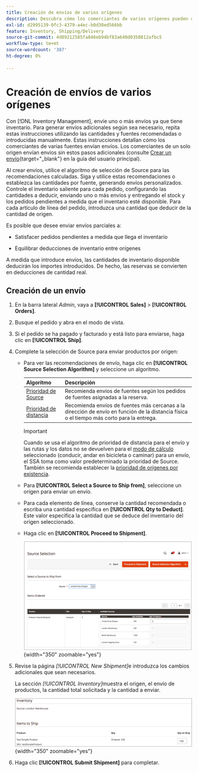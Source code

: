 ```yaml
---
title: Creación de envíos de varios orígenes
description: Descubra cómo los comerciantes de varios orígenes pueden crear y enviar envíos.
exl-id: d2995139-0fc3-4379-a4ec-b0d38ed566bb
feature: Inventory, Shipping/Delivery
source-git-commit: 4d89212585fa846eb94bf83a640d0358812afbc5
workflow-type: tm+mt
source-wordcount: '387'
ht-degree: 0%

---
```


# Creación de envíos de varios orígenes

Con [!DNL Inventory Management], envíe uno o más envíos ya que tiene inventario. Para generar envíos adicionales según sea necesario, repita estas instrucciones utilizando las cantidades y fuentes recomendadas o introducidas manualmente. Estas instrucciones detallan cómo los comerciantes de varias fuentes envían envíos. Los comerciantes de un solo origen envían envíos sin estos pasos adicionales (consulte [Crear un envío](../stores-purchase/shipments.md#create-a-shipment){target="_blank"} en la guía del usuario principal).

Al crear envíos, utilice el algoritmo de selección de Source para las recomendaciones calculadas. Siga y utilice estas recomendaciones o establezca las cantidades por fuente, generando envíos personalizados. Controle el inventario saliente para cada pedido, configurando las cantidades a deducir, enviando uno o más envíos y entregando el stock y los pedidos pendientes a medida que el inventario esté disponible. Para cada artículo de línea del pedido, introduzca una cantidad que deducir de la cantidad de origen.

Es posible que desee enviar envíos parciales a:

- Satisfacer pedidos pendientes a medida que llega el inventario

- Equilibrar deducciones de inventario entre orígenes

A medida que introduce envíos, las cantidades de inventario disponible deducirán los importes introducidos. De hecho, las reservas se convierten en deducciones de cantidad real.

## Creación de un envío

1. En la barra lateral _Admin_, vaya a **[!UICONTROL Sales]** > **[!UICONTROL Orders]**.

1. Busque el pedido y abra en el modo de vista.

1. Si el pedido se ha pagado y facturado y está listo para enviarse, haga clic en **[!UICONTROL Ship]**.

1. Complete la selección de Source para enviar productos por origen:

   - Para ver las recomendaciones de envío, haga clic en **[!UICONTROL Source Selection Algorithm]** y seleccione un algoritmo.

     | Algoritmo | Descripción |
     |--|--|
     | [Prioridad de Source](source-priority-algorithm.md) | Recomienda envíos de fuentes según los pedidos de fuentes asignadas a la reserva. |
     | [Prioridad de distancia](distance-priority-algorithm.md) | Recomienda envíos de fuentes más cercanas a la dirección de envío en función de la distancia física o el tiempo más corto para la entrega. |

     >[!IMPORTANT]
     >
     >Cuando se usa el algoritmo de prioridad de distancia para el envío y las rutas y los datos no se devuelven para el [modo de cálculo](distance-priority-algorithm.md) seleccionado (conducir, andar en bicicleta o caminar) para un envío, el SSA toma como valor predeterminado la prioridad de Source. También se recomienda establecer la [prioridad de orígenes por existencia](stocks-prioritize-sources.md).


   - Para **[!UICONTROL Select a Source to Ship from]**, seleccione un origen para enviar un envío.

   - Para cada elemento de línea, conserve la cantidad recomendada o escriba una cantidad específica en **[!UICONTROL Qty to Deduct]**. Este valor especifica la cantidad que se deduce del inventario del origen seleccionado.

   - Haga clic en **[!UICONTROL Proceed to Shipment]**.

     ![Seleccione un Source e introduzca una cantidad](assets/shipment-adobe-shipping-sources.png){width="350" zoomable="yes"}

1. Revise la página _[!UICONTROL New Shipment]_&#x200B;e introduzca los cambios adicionales que sean necesarios.

   La sección _[!UICONTROL Inventory]_&#x200B;muestra el origen, el envío de productos, la cantidad total solicitada y la cantidad a enviar.

   ![Detalles de inventario para el envío, por ejemplo, envío parcial](assets/inventory-shipment-details.png){width="350" zoomable="yes"}

1. Haga clic **[!UICONTROL Submit Shipment]** para completar.
